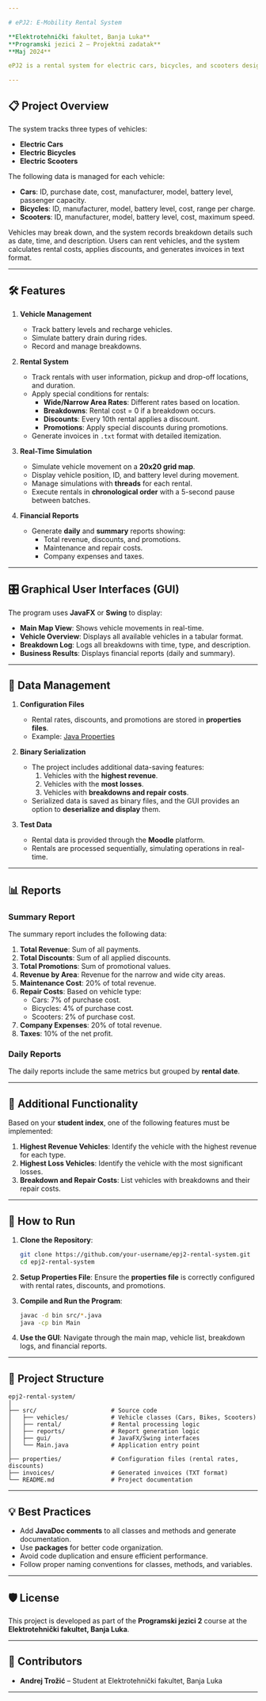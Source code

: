 ```yaml
---

# ePJ2: E-Mobility Rental System  

**Elektrotehnički fakultet, Banja Luka**  
**Programski jezici 2 – Projektni zadatak**  
**Maj 2024**

ePJ2 is a rental system for electric cars, bicycles, and scooters designed to simulate the company’s operations in the city of Java. It manages vehicle rentals, monitors vehicle status, and generates financial reports based on predefined data.  

---
```


## 📋 Project Overview  

The system tracks three types of vehicles:  
- **Electric Cars**  
- **Electric Bicycles**  
- **Electric Scooters**

The following data is managed for each vehicle:  
- **Cars**: ID, purchase date, cost, manufacturer, model, battery level, passenger capacity.  
- **Bicycles**: ID, manufacturer, model, battery level, cost, range per charge.  
- **Scooters**: ID, manufacturer, model, battery level, cost, maximum speed.  

Vehicles may break down, and the system records breakdown details such as date, time, and description. Users can rent vehicles, and the system calculates rental costs, applies discounts, and generates invoices in text format.  

---

## 🛠 Features  

1. **Vehicle Management**  
   - Track battery levels and recharge vehicles.  
   - Simulate battery drain during rides.  
   - Record and manage breakdowns.  

2. **Rental System**  
   - Track rentals with user information, pickup and drop-off locations, and duration.  
   - Apply special conditions for rentals:
     - **Wide/Narrow Area Rates**: Different rates based on location.
     - **Breakdowns**: Rental cost = 0 if a breakdown occurs.
     - **Discounts**: Every 10th rental applies a discount.
     - **Promotions**: Apply special discounts during promotions.  
   - Generate invoices in `.txt` format with detailed itemization.  

3. **Real-Time Simulation**  
   - Simulate vehicle movement on a **20x20 grid map**.  
   - Display vehicle position, ID, and battery level during movement.  
   - Manage simulations with **threads** for each rental.  
   - Execute rentals in **chronological order** with a 5-second pause between batches.

4. **Financial Reports**  
   - Generate **daily** and **summary** reports showing:  
     - Total revenue, discounts, and promotions.  
     - Maintenance and repair costs.  
     - Company expenses and taxes.  

---

## 🎛 Graphical User Interfaces (GUI)  

The program uses **JavaFX** or **Swing** to display:  
- **Main Map View**: Shows vehicle movements in real-time.  
- **Vehicle Overview**: Displays all available vehicles in a tabular format.  
- **Breakdown Log**: Logs all breakdowns with time, type, and description.  
- **Business Results**: Displays financial reports (daily and summary).  

---

## 📁 Data Management  

1. **Configuration Files**  
   - Rental rates, discounts, and promotions are stored in **properties files**.  
   - Example: [Java Properties](https://www.baeldung.com/java-properties)  

2. **Binary Serialization**  
   - The project includes additional data-saving features:
     1. Vehicles with the **highest revenue**.
     2. Vehicles with the **most losses**.
     3. Vehicles with **breakdowns and repair costs**.
   - Serialized data is saved as binary files, and the GUI provides an option to **deserialize and display** them.  

3. **Test Data**  
   - Rental data is provided through the **Moodle** platform.  
   - Rentals are processed sequentially, simulating operations in real-time.

---

## 📊 Reports  

### Summary Report  
The summary report includes the following data:
1. **Total Revenue**: Sum of all payments.  
2. **Total Discounts**: Sum of all applied discounts.  
3. **Total Promotions**: Sum of promotional values.  
4. **Revenue by Area**: Revenue for the narrow and wide city areas.  
5. **Maintenance Cost**: 20% of total revenue.  
6. **Repair Costs**: Based on vehicle type:
   - Cars: 7% of purchase cost.
   - Bicycles: 4% of purchase cost.
   - Scooters: 2% of purchase cost.  
7. **Company Expenses**: 20% of total revenue.  
8. **Taxes**: 10% of the net profit.

### Daily Reports  
The daily reports include the same metrics but grouped by **rental date**.

---

## 🎯 Additional Functionality  

Based on your **student index**, one of the following features must be implemented:  
1. **Highest Revenue Vehicles**: Identify the vehicle with the highest revenue for each type.  
2. **Highest Loss Vehicles**: Identify the vehicle with the most significant losses.  
3. **Breakdown and Repair Costs**: List vehicles with breakdowns and their repair costs.  

---

## 🚀 How to Run  

1. **Clone the Repository**:
   ```bash
   git clone https://github.com/your-username/epj2-rental-system.git
   cd epj2-rental-system
   ```

2. **Setup Properties File**:
   Ensure the **properties file** is correctly configured with rental rates, discounts, and promotions.

3. **Compile and Run the Program**:
   ```bash
   javac -d bin src/*.java
   java -cp bin Main
   ```

4. **Use the GUI**: Navigate through the main map, vehicle list, breakdown logs, and financial reports.

---

## 📑 Project Structure  

```
epj2-rental-system/
│
├── src/                     # Source code
│   ├── vehicles/            # Vehicle classes (Cars, Bikes, Scooters)
│   ├── rental/              # Rental processing logic
│   ├── reports/             # Report generation logic
│   ├── gui/                 # JavaFX/Swing interfaces
│   └── Main.java            # Application entry point
│
├── properties/              # Configuration files (rental rates, discounts)
├── invoices/                # Generated invoices (TXT format)
└── README.md                # Project documentation
```

---

## 💡 Best Practices  

- Add **JavaDoc comments** to all classes and methods and generate documentation.  
- Use **packages** for better code organization.  
- Avoid code duplication and ensure efficient performance.  
- Follow proper naming conventions for classes, methods, and variables.

---

## 🛡 License  

This project is developed as part of the **Programski jezici 2** course at the **Elektrotehnički fakultet, Banja Luka**.

---

## 👥 Contributors  

- **Andrej Trožić** – Student at Elektrotehnički fakultet, Banja Luka  

---
